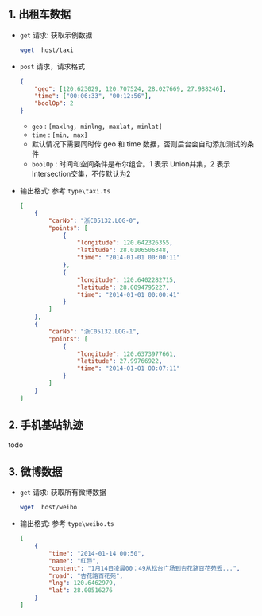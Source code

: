 ## 1. 出租车数据

- `get` 请求: 获取示例数据
    ```bash
    wget  host/taxi 
    ```
- `post` 请求，请求格式
    
    ```json
    {
        "geo": [120.623029, 120.707524, 28.027669, 27.988246],
        "time": ["00:06:33", "00:12:56"],
        "boolOp": 2
    }
    ```
    
    - `geo` :  `[maxlng, minlng, maxlat, minlat]`
    - `time` : `[min, max]`
    - 默认情况下需要同时传 geo 和 time 数据，否则后台会自动添加测试的条件
    - `boolOp` : 时间和空间条件是布尔组合。1 表示 Union并集，2 表示 Intersection交集，不传默认为2


- 输出格式: 参考 `type\taxi.ts`
    ```json
    [
        {
            "carNo": "浙C05132.LOG-0",
            "points": [
                {
                    "longitude": 120.642326355,
                    "latitude": 28.0106506348,
                    "time": "2014-01-01 00:00:11"
                },
                {
                    "longitude": 120.6402282715,
                    "latitude": 28.0094795227,
                    "time": "2014-01-01 00:00:41"
                }
            ]
        },
        {
            "carNo": "浙C05132.LOG-1",
            "points": [
                {
                    "longitude": 120.6373977661,
                    "latitude": 27.99766922,
                    "time": "2014-01-01 00:07:11"
                }
            ]
        }
    ]
    ```

## 2. 手机基站轨迹
todo 

## 3. 微博数据
- `get` 请求: 获取所有微博数据
    ```bash
    wget  host/weibo 
    ```
- 输出格式: 参考 `type\weibo.ts`
    ```json
    [
        {
            "time": "2014-01-14 00:50",
            "name": "红唇",
            "content": "1月14日凌晨00：49从松台广场到杏花路百花苑丢...",
            "road": "杏花路百花苑",
            "lng": 120.6462979,
            "lat": 28.00516276
        }
    ]
    ```